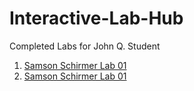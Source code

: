 # Interactive-Lab-Hub

Completed Labs for John Q. Student

1. [Samson Schirmer Lab 01](https://github.com/sas695/IDD-Fa18-Lab1)
2. [Samson Schirmer Lab 01](https://github.com/sas695/IDD-Fa18-Lab2)

